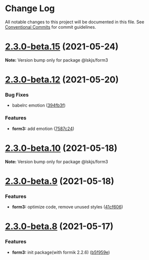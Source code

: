 # Change Log

All notable changes to this project will be documented in this file.
See [Conventional Commits](https://conventionalcommits.org) for commit guidelines.

# [2.3.0-beta.15](https://github.com/lskjs/ux/tree/master/packages/form3/compare/v2.3.0-beta.13...v2.3.0-beta.15) (2021-05-24)

**Note:** Version bump only for package @lskjs/form3





# [2.3.0-beta.12](https://github.com/lskjs/ux/tree/master/packages/form3/compare/v2.3.0-beta.11...v2.3.0-beta.12) (2021-05-20)


### Bug Fixes

* babelrc emotion ([394fb3f](https://github.com/lskjs/ux/tree/master/packages/form3/commit/394fb3f77ae0f84e152314003390dcdeb39f0a23))


### Features

* **form3:** add emotion ([7587c24](https://github.com/lskjs/ux/tree/master/packages/form3/commit/7587c247bc6d8976e1cb254fba870793ac2d398e))





# [2.3.0-beta.10](https://github.com/lskjs/ux/tree/master/packages/form3/compare/v2.3.0-beta.9...v2.3.0-beta.10) (2021-05-18)

**Note:** Version bump only for package @lskjs/form3





# [2.3.0-beta.9](https://github.com/lskjs/ux/tree/master/packages/form3/compare/v2.3.0-beta.8...v2.3.0-beta.9) (2021-05-18)


### Features

* **form3:** optimize code, remove unused styles ([41cf606](https://github.com/lskjs/ux/tree/master/packages/form3/commit/41cf606ad0c78c1d6bab5a03e720621b8f7a9e6d))





# [2.3.0-beta.8](https://github.com/lskjs/ux/tree/master/packages/form3/compare/v2.3.0-beta.7...v2.3.0-beta.8) (2021-05-17)


### Features

* **form3:** init package(with formik 2.2.6) ([b5f959e](https://github.com/lskjs/ux/tree/master/packages/form3/commit/b5f959e1e75356d58b285a3bd9f8368507edd7d8))

